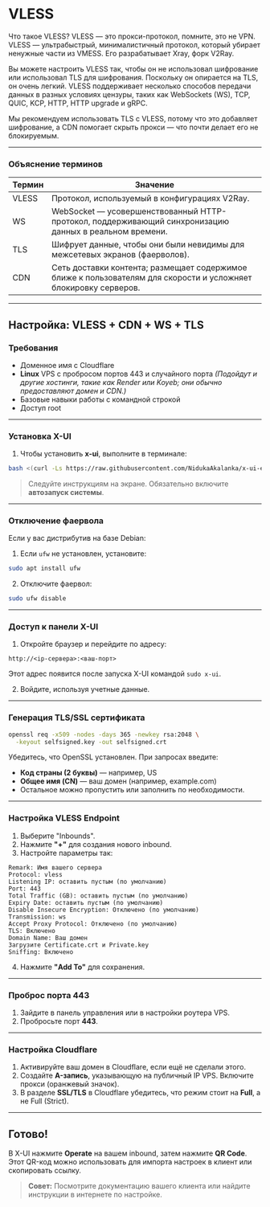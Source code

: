 
# VLESS


Что такое VLESS?
VLESS — это прокси-протокол, помните, это не VPN. VLESS — ультрабыстрый, минималистичный протокол, который убирает ненужные части из VMESS. Его разрабатывает Xray, форк V2Ray.

Вы можете настроить VLESS так, чтобы он не использовал шифрование или использовал TLS для шифрования. Поскольку он опирается на TLS, он очень легкий. VLESS поддерживает несколько способов передачи данных в разных условиях цензуры, таких как WebSockets (WS), TCP, QUIC, KCP, HTTP, HTTP upgrade и gRPC.

Мы рекомендуем использовать TLS с VLESS, потому что это добавляет шифрование, а CDN помогает скрыть прокси — что почти делает его не блокируемым.

---

### Объяснение терминов

| Термин | Значение                                                                                                         |
| ------ | ---------------------------------------------------------------------------------------------------------------- |
| VLESS  | Протокол, используемый в конфигурациях V2Ray.                                                                    |
| WS     | WebSocket — усовершенствованный HTTP-протокол, поддерживающий синхронизацию данных в реальном времени.           |
| TLS    | Шифрует данные, чтобы они были невидимы для межсетевых экранов (фаерволов).                                      |
| CDN    | Сеть доставки контента; размещает содержимое ближе к пользователям для скорости и усложняет блокировку серверов. |

---

## Настройка: **VLESS + CDN + WS + TLS**

### Требования

* Доменное имя с Cloudflare
* **Linux** VPS с пробросом портов 443 и случайного порта
  *(Подойдут и другие хостинги, такие как Render или Koyeb; они обычно предоставляют домен и CDN.)*
* Базовые навыки работы с командной строкой
* Доступ root

---

### Установка X-UI

1. Чтобы установить **x-ui**, выполните в терминале:

```bash
bash <(curl -Ls https://raw.githubusercontent.com/NidukaAkalanka/x-ui-english/master/install.sh)
```

> Следуйте инструкциям на экране. Обязательно включите **автозапуск системы**.

---

### Отключение фаервола

Если у вас дистрибутив на базе Debian:

1. Если `ufw` не установлен, установите:

```bash
sudo apt install ufw
```

2. Отключите фаервол:

```bash
sudo ufw disable
```

---

### Доступ к панели X-UI

1. Откройте браузер и перейдите по адресу:

```
http://<ip-сервера>:<ваш-порт>
```

Этот адрес появится после запуска X-UI командой `sudo x-ui`.

2. Войдите, используя учетные данные.

---

### Генерация TLS/SSL сертификата

```bash
openssl req -x509 -nodes -days 365 -newkey rsa:2048 \
  -keyout selfsigned.key -out selfsigned.crt
```

Убедитесь, что OpenSSL установлен. При запросах введите:

* **Код страны (2 буквы)** — например, US
* **Общее имя (CN)** — ваш домен (например, example.com)
* Остальное можно пропустить или заполнить по необходимости.

---

### Настройка VLESS Endpoint

1. Выберите "Inbounds".
2. Нажмите **"+"** для создания нового inbound.
3. Настройте параметры так:

```
Remark: Имя вашего сервера
Protocol: vless
Listening IP: оставить пустым (по умолчанию)
Port: 443
Total Traffic (GB): оставить пустым (по умолчанию)
Expiry Date: оставить пустым (по умолчанию)
Disable Insecure Encryption: Отключено (по умолчанию)
Transmission: ws
Accept Proxy Protocol: Отключено (по умолчанию)
TLS: Включено
Domain Name: Ваш домен
Загрузите Certificate.crt и Private.key
Sniffing: Включено
```

4. Нажмите **"Add To"** для сохранения.

---

### Проброс порта 443

1. Зайдите в панель управления или в настройки роутера VPS.
2. Пробросьте порт **443**.

---

### Настройка Cloudflare

1. Активируйте ваш домен в Cloudflare, если ещё не сделали этого.
2. Создайте **A-запись**, указывающую на публичный IP VPS. Включите прокси (оранжевый значок).
3. В разделе **SSL/TLS** в Cloudflare убедитесь, что режим стоит на **Full**, а не Full (Strict).

---

## Готово!

В X-UI нажмите **Operate** на вашем inbound, затем нажмите **QR Code**. Этот QR-код можно использовать для импорта настроек в клиент или скопировать ссылку.

> **Совет:** Посмотрите документацию вашего клиента или найдите инструкции в интернете по настройке.
